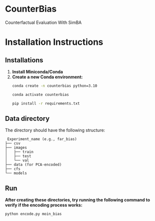 # CounterBias
Counterfactual Evaluation With SimBA

# Installation Instructions

## Installations

1. **Install Miniconda/Conda**
2. **Create a new Conda environment:**
   ```bash
   conda create -n counterbias python=3.10
   
   conda activate counterbias
   
   pip install -r requirements.txt
   
## Data directory

The directory should have the following structure:
  ```
   Experiment_name (e.g., far_bias)
  ├── csv
  ├── images
  │   ├── train
  │   ├── test
  │   └── val
  ├── data (for PCA-encoded)
  ├── cfs
  └── models
  ```
  
## Run
 
**After creating these directories, try running the following command to verify if the encoding process works:**
```bash
python encode.py moin_bias

